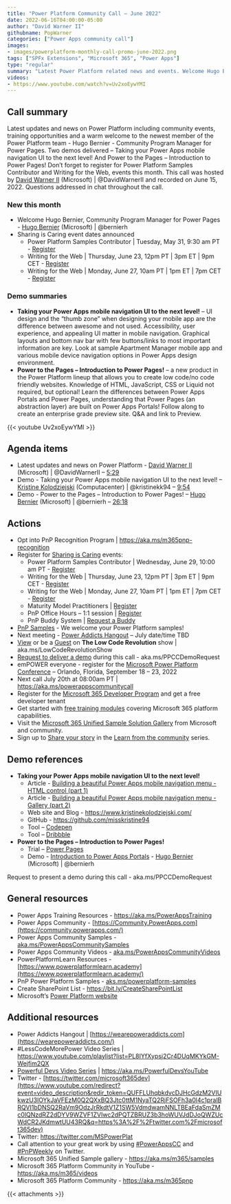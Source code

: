 ```yaml
---
title: "Power Platform Community Call – June 2022"
date: 2022-06-16T04:00:00-05:00
author: "David Warner II"
githubname: PopWarner
categories: ["Power Apps community call"]
images:
- images/powerplatform-monthly-call-promo-june-2022.png
tags: ["SPFx Extensions", "Microsoft 365", "Power Apps"]
type: "regular"
summary: "Latest Power Platform related news and events. Welcome Hugo Bernier - Community Program Manager for Power Pages. Two brilliant demos delivered – Taking your Power Apps mobile navigation UI to the next level! And Power to the Pages – Introduction to Power Pages!"
videos:
- https://www.youtube.com/watch?v=Uv2xoEywYMI
---
```


## Call summary

Latest updates and news on Power Platform including community events, training opportunities and a warm welcome to the newest member of the Power Platform team - Hugo Bernier - Community Program Manager for Power Pages. Two demos delivered – Taking your Power Apps mobile navigation UI to the next level! And Power to the Pages – Introduction to Power Pages! Don’t forget to register for Power Platform Samples Contributor and Writing for the Web, events this month. This call was hosted by [David Warner II](http://twitter.com/DavidWarnerII) (Microsoft) \| @DavidWarnerII and recorded on June 15, 2022. Questions addressed in chat throughout the call.

### New this month

* Welcome Hugo Bernier, Community Program Manager for Power Pages - [Hugo Bernier](http://twitter.com/bernierh) (Microsoft) \| @bernierh
* Sharing is Caring event dates announced
    * Power Platform Samples Contributor \| Tuesday, May 31, 9:30 am PT - [Register](https://forms.microsoft.com/pages/responsepage.aspx?id=KtIy2vgLW0SOgZbwvQuRaXDXyCl9DkBHq4A2OG7uLpdUN09VTVU2QzRLNE0yVERQMklHSDBMUTJGWC4u)
    * Writing for the Web \| Thursday, June 23, 12pm PT \| 3pm ET \| 9pm CET - [Register](https://forms.microsoft.com/pages/responsepage.aspx?id=KtIy2vgLW0SOgZbwvQuRaXDXyCl9DkBHq4A2OG7uLpdUQkYwOVhZTkg3Rk9TVUI3NlA4R0Y0RTFSTy4u)
    * Writing for the Web \| Monday, June 27, 10am PT \| 1pm ET \| 7pm CET - [Register](https://forms.microsoft.com/pages/responsepage.aspx?id=KtIy2vgLW0SOgZbwvQuRaXDXyCl9DkBHq4A2OG7uLpdUQkYwOVhZTkg3Rk9TVUI3NlA4R0Y0RTFSTy4u)

### Demo summaries

* **Taking your Power Apps mobile navigation UI to the next level!** – UI design and the “thumb zone” when designing your mobile app are the difference between awesome and not used. Accessibility, user experience, and appealing UI matter in mobile navigation. Graphical layouts and bottom nav bar with few buttons/links to most important information are key. Look at sample Apartment Manager mobile app and various mobile device navigation options in Power Apps design environment.
* **Power to the Pages – Introduction to Power Pages!** – a new product in the Power Platform lineup that allows you to create low code/no code friendly websites. Knowledge of HTML, JavaScript, CSS or Liquid not required, but optional! Learn the differences between Power Apps Portals and Power Pages, understanding that Power Pages (an abstraction layer) are built on Power Apps Portals! Follow along to create an enterprise grade preview site. Q&A and link to Preview.

{{< youtube Uv2xoEywYMI >}}

## Agenda items

* Latest updates and news on Power Platform - [David Warner II](http://twitter.com/DavidWarnerII) (Microsoft) \| @DavidWarnerII – [5:29](https://youtu.be/Uv2xoEywYMI?t=329)
* Demo - Taking your Power Apps mobile navigation UI to the next level! – [Kristine Kolodziejski](https://twitter.com/kristinekk94) (Computacenter) \| @kristinekk94 – [9:54](https://youtu.be/Uv2xoEywYMI?t=594)
* Demo - Power to the Pages – Introduction to Power Pages! – [Hugo Bernier](http://twitter.com/bernierh) (Microsoft) \| @bernierh – [26:18](https://youtu.be/Uv2xoEywYMI?t=1578)

## Actions

* Opt into PnP Recognition Program \| <https://aka.ms/m365pnp-recognition>
* Register for [Sharing is Caring](https://pnp.github.io/sharing-is-caring/) events:
    * Power Platform Samples Contributor \| Wednesday, June 29, 10:00 am PT - [Register](https://forms.microsoft.com/pages/responsepage.aspx?id=KtIy2vgLW0SOgZbwvQuRaXDXyCl9DkBHq4A2OG7uLpdUN09VTVU2QzRLNE0yVERQMklHSDBMUTJGWC4u)
    * Writing for the Web \| Thursday, June 23, 12pm PT \| 3pm ET \| 9pm CET - [Register](https://forms.microsoft.com/pages/responsepage.aspx?id=KtIy2vgLW0SOgZbwvQuRaXDXyCl9DkBHq4A2OG7uLpdUQkYwOVhZTkg3Rk9TVUI3NlA4R0Y0RTFSTy4u)
    * Writing for the Web \| Monday, June 27, 10am PT \| 1pm ET \| 7pm CET - [Register](https://forms.microsoft.com/pages/responsepage.aspx?id=KtIy2vgLW0SOgZbwvQuRaXDXyCl9DkBHq4A2OG7uLpdUQkYwOVhZTkg3Rk9TVUI3NlA4R0Y0RTFSTy4u)
    * Maturity Model Practitioners \| [Register](https://aka.ms/mm4m365)
    * PnP Office Hours – 1:1 session \| [Register](https://outlook.office365.com/owa/calendar/PnPSharingisCaring@warner.digital/bookings/)
    * PnP Buddy System \| [Request a Buddy](https://forms.office.com/Pages/ResponsePage.aspx?id=KtIy2vgLW0SOgZbwvQuRaXDXyCl9DkBHq4A2OG7uLpdUMjRRUVg4NElZUUJLTEY1TVVSVDJFRFpLRS4u)
* [PnP Samples](https://aka.ms/powerplatform-samples) - We welcome your Power Platform samples!
* Next meeting - [Power Addicts Hangout](https://wearepoweraddicts.com) – July date/time TBD
* [View](https://aka.ms/LowCodeRevolutionShow) or be a [Guest](https://aka.ms/LowCodeRevolutionGuest) on **The Low Code Revolution** show \| aka.ms/LowCodeRevolutionShow
* [Request to deliver a demo](https://customervoice.microsoft.com/Pages/ResponsePage.aspx?id=v4j5cvGGr0GRqy180BHbR02h_1H9_XFFp4etSzu5JxFUN0JZTFNDSDRJVVJGTkxHVzcxRDJWM01RWi4u) during this call - aka.ms/PPCCDemoRequest
* emPOWER everyone - register for the [Microsoft Power Platform Conference](https://powerplatformconf.com/#!/) – Orlando, Florida, September 18 – 23, 2022
* Next call July 20th at 08:00am PT \| <https://aka.ms/powerappscommunitycall>
* Register for the [Microsoft 365 Developer Program](https://aka.ms/m365/devprogram) and get a free developer tenant
* Get started with [free training modules](https://aka.ms/m365/dev/learn) covering Microsoft 365 platform capabilities.
* Visit the [Microsoft 365 Unified Sample Solution Gallery](https://adoption.microsoft.com/sample-solution-gallery) from Microsoft and community.
* Sign up to [Share your story](https://aka.ms/share-your-story) in the [Learn from the community](https://aka.ms/LearnFromTheCommunity/ThisWeek) series.

## Demo references

* **Taking your Power Apps mobile navigation UI to the next level!**
    * Article - [Building a beautiful Power Apps mobile navigation menu - HTML control (part 1)](https://www.kristinekolodziejski.com/blog/building-a-beautiful-power-apps-mobile-navigation-menu-html-controlpart-1)
    * Article - [Building a beautiful Power Apps mobile navigation menu - Gallery (part 2)](https://www.kristinekolodziejski.com/blog/building-a-beautiful-power-apps-mobile-navigation-menu-gallery-part-2)
    * Web site and Blog - <https://www.kristinekolodziejski.com/>
    * GitHub - <https://github.com/misskristine94>
    * Tool – [Codepen](https://codepen.io/)
    * Tool – [Dribbble](https://dribbble.com)
* **Power to the Pages – Introduction to Power Pages!**
    * Trial – [Power Pages](https://powerpages.microsoft.com)
    * Demo - [Introduction to Power Apps Portals](https://youtu.be/_yJ4V5145z8) - [Hugo Bernier](http://twitter.com/bernierh) (Microsoft) \| @bernierh

Request to present a demo during this call - aka.ms/PPCCDemoRequest

## General resources

* Power Apps Training Resources - <https://aka.ms/PowerAppsTraining>
* Power Apps Community -
    [https://Community.PowerApps.com](https://community.powerapps.com/)
* Power Apps Community Samples -
    [aka.ms/PowerAppsCommunitySamples](https://aka.ms/PowerAppsCommunitySamples)
* Power Apps Community Videos -
    [aka.ms/PowerAppsCommunityVideos](https://aka.ms/PowerAppsCommunityVideos)
* PowerPlatformLearn Resources -
    [https://www.powerplatformlearn.academy](https://www.powerplatformlearn.academy/)
* PnP Power Platform Samples -
    [aks.ms/powerplatform-samples](https://www.aks.ms/powerplatform-samples)
* Create SharePoint List - <https://bit.ly/CreateSharePointList>
* Microsoft’s [Power Platform website](https://powerplatform.microsoft.com/)

## Additional resources

* Power Addicts Hangout \|
    [https://wearepoweraddicts.com](https://wearepoweraddicts.com/)
* \#LessCodeMorePower Video Series \|
    <https://www.youtube.com/playlist?list=PL8IYfXypsj2Cr4DUqMKYkGM-Wejfim2QX>
* [Powerful Devs Video Series](https://aka.ms/PowerfulDevsYouTube) \|
    <https://aka.ms/PowerfulDevsYouTube>
* Twitter -
    [https://twitter.com/microsoft365dev](https://www.youtube.com/redirect?event=video_description&redir_token=QUFFLUhqbkdvcDJHcGdzM2VIUkwzU3lOYkJaVFEzM0Q2QXxBQ3Jtc0ttM1NyaTQ2RjFSOFh3a0l4c1pralBRQVI1bDNSQ2RaVm9OdzJrRkdtV1Z1SW5VdmdwamNNLTBEaFdaSmZMc0lQNzdRZ2dDYV9WZVF1ZVIwc2dPQTZBRUZ3b3hoWUVJdDJoQWZUcWdCR2JKdmwtUU43RQ&q=https%3A%2F%2Ftwitter.com%2Fmicrosoft365dev)​
* Twitter: <https://twitter.com/MSPowerPlat>
* Call attention to your great work by using
    [\#PowerAppsCC](https://twitter.com/hashtag/PowerAppsCC?src=hashtag_click)
    and [\#PnPWeekly](https://twitter.com/hashtag/PnPWeekly?src=hashtag_click)
    on Twitter.
* Microsoft 365 Unified Sample gallery - <https://aka.ms/m365/samples>
* Microsoft 365 Platform Community in YouTube - <https://aka.ms/m365/videos>
* Microsoft 365 Platform Community - <https://aka.ms/m365pnp>

{{< attachments >}}
